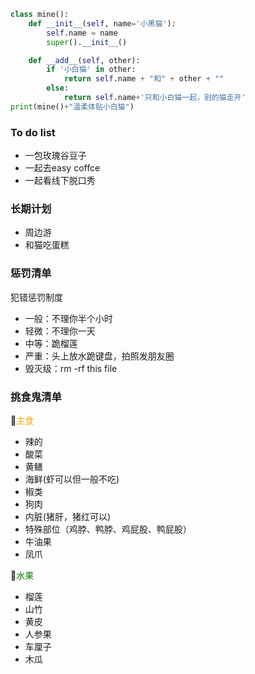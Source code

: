 <!--
**JoeEmp/JoeEmp** is a ✨ _special_ ✨ repository because its `README.md` (this file) appears on your GitHub profile.

Here are some ideas to get you started:

- 🔭 I’m currently working on ...
- 🌱 I’m currently learning ...
- 👯 I’m looking to collaborate on ...
- 🤔 I’m looking for help with ...
- 💬 Ask me about ...
- 📫 How to reach me: ...
- 😄 Pronouns: ...
- ⚡ Fun fact: ...
-->

```python
class mine():
    def __init__(self, name='小黑猫'):
        self.name = name
        super().__init__()

    def __add__(self, other):
        if '小白猫' in other:
            return self.name + "和" + other + ""
        else:
            return self.name+'只和小白猫一起，别的猫走开'
print(mine()+"温柔体贴小白猫")
```

### To do list
- 一包玫瑰谷豆子
- 一起去easy coffce
- 一起看线下脱口秀

### 长期计划
- 周边游
- 和猫吃蛋糕


### 惩罚清单
犯错惩罚制度
- 一般：不理你半个小时
- 轻微：不理你一天
- 中等：跪榴莲
- 严重：头上放水跪键盘，拍照发朋友圈
- 毁灭级：rm -rf this file

### 挑食鬼清单
🍳<font color=orange>主食</font>
- 辣的
- 酸菜
- 黄鳝
- 海鲜(虾可以但一般不吃)
- 椒类
- 狗肉
- 内脏(猪肝，猪红可以)
- 特殊部位（鸡脖、鸭脖、鸡屁股、鸭屁股）
- 牛油果
- 凤爪

🥗<font color=green>水果</font>
- 榴莲
- 山竹
- 黄皮
- 人参果
- 车厘子
- 木瓜

